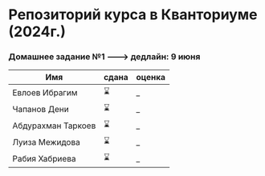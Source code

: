 # Репозиторий курса в Кванториуме (2024г.)
### Домашнее задание №1  --->  дедлайн: 9 июня
|Имя |сдана|оценка|
| ----------- |----------- | ----------- |
|Евлоев Ибрагим|:hourglass:|_|
|Чапанов Дени|:hourglass:|_|
|Абдурахман Таркоев|:hourglass:|_|
|Луиза Межидова|:hourglass:|_|
|Рабия Хабриева|:hourglass:|_|